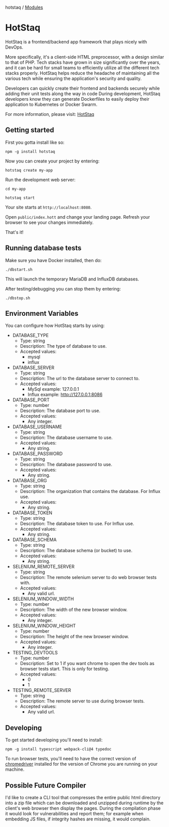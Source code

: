 hotstaq / [Modules](modules.md)

# HotStaq
HotStaq is a frontend/backend app framework that plays nicely with DevOps.

More specifically, it's a client-side HTML preprocessor, with a design similar to that of PHP. Tech stacks have grown in size significantly over the years, and it can be hard for small teams to efficiently utilize all the different tech stacks properly. HotStaq helps reduce the headache of maintaining all the various tech while ensuring the application's security and quality.

Developers can quickly create their frontend and backends securely while adding their unit tests along the way in code During development, HotStaq developers know they can generate Dockerfiles to easily deploy their application to Kubernetes or Docker Swarm.

For more information, please visit: [HotStaq](https://hotstaq.com)

## Getting started
First you gotta install like so:
```console
npm -g install hotstaq
```

Now you can create your project by entering:
```console
hotstaq create my-app
```

Run the development web server:

```console
cd my-app

hotstaq start
```

Your site starts at `http://localhost:8080`.

Open `public/index.hott` and change your landing page. Refresh your browser to see your changes immediately.

That's it!

## Running database tests
Make sure you have Docker installed, then do:
```console
./dbstart.sh
```

This will launch the temporary MariaDB and InfluxDB databases.

After testing/debugging you can stop them by entering:
```console
./dbstop.sh
```

## Environment Variables
You can configure how HotStaq starts by using:
* DATABASE_TYPE
	* Type: string
	* Description: The type of database to use.
	* Accepted values:
		* mysql
		* influx
* DATABASE_SERVER
	* Type: string
	* Description: The url to the database server to connect to.
	* Accepted values:
		* MySql example: 127.0.0.1
		* Influx example: http://127.0.0.1:8086
* DATABASE_PORT
	* Type: number
	* Description: The database port to use.
	* Accepted values:
		* Any integer.
* DATABASE_USERNAME
	* Type: string
	* Description: The database username to use.
	* Accepted values:
		* Any string.
* DATABASE_PASSWORD
	* Type: string
	* Description: The database password to use.
	* Accepted values:
		* Any string.
* DATABASE_ORG
	* Type: string
	* Description: The organization that contains the database. For Influx use.
	* Accepted values:
		* Any string.
* DATABASE_TOKEN
	* Type: string
	* Description: The database token to use. For Influx use.
	* Accepted values:
		* Any string.
* DATABASE_SCHEMA
	* Type: string
	* Description: The database schema (or bucket) to use.
	* Accepted values:
		* Any string.
* SELENIUM_REMOTE_SERVER
	* Type: string
	* Description: The remote selenium server to do web browser tests with.
	* Accepted values:
		* Any valid url.
* SELENIUM_WINDOW_WIDTH
	* Type: number
	* Description: The width of the new browser window.
	* Accepted values:
		* Any integer.
* SELENIUM_WINDOW_HEIGHT
	* Type: number
	* Description: The height of the new browser window.
	* Accepted values:
		* Any integer.
* TESTING_DEVTOOLS
	* Type: number
	* Description: Set to 1 if you want chrome to open the dev tools as browser tests start. This is only for testing.
	* Accepted values:
		* 0
		* 1
* TESTING_REMOTE_SERVER
	* Type: string
	* Description: The remote server to use during browser tests.
	* Accepted values:
		* Any valid url.

## Developing
To get started developing you'll need to install:
```console
npm -g install typescript webpack-cli@4 typedoc
```

To run browser tests, you'll need to have the correct version of [chromedriver](https://chromedriver.chromium.org/) installed for the version of Chrome you are running on your machine.

## Possible Future Compiler
I'd like to create a CLI tool that compresses the entire public html directory into a zip file which can be downloaded and unzipped during runtime by the client's web browser then display the pages. During the compilation phase it would look for vulnerabilities and report them; for example when embedding JS files, if integrity hashes are missing, it would complain.
